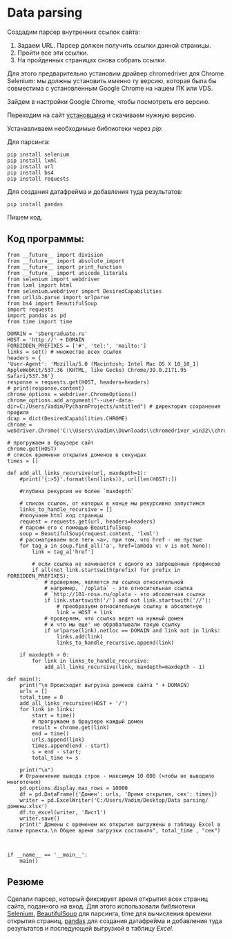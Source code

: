 # Data parsing

Создадим парсер внутренних ссылок сайта:
1.	Задаем URL. Парсер должен получить ссылки данной страницы.
2.	Пройти все эти ссылки.
3.	На пройденных страницах снова собрать ссылки.

Для этого предварительно установим драйвер chromedriver для Chrome Selenium: мы должны установить именно ту версию, которая была бы совместима с установленным Google Chrome на нашем ПК или VDS.

Зайдем в настройки Google Chrome, чтобы посмотреть его версию.

Переходим на сайт [установщика](https://sites.google.com/a/chromium.org/chromedriver/downloads) и скачиваем нужную версию.

Устанавливаем необходимые библиотеки через <i>pip</i>:

Для парсинга:

    pip install selenium
    pip install lxml
    pip install url
    pip install bs4
    pip install requests


Для создания датафрейма и добавления туда результатов:

    pip install pandas

Пишем код.

## Код программы:

    from __future__ import division
    from __future__ import absolute_import
    from __future__ import print_function
    from __future__ import unicode_literals
    from selenium import webdriver
    from lxml import html
    from selenium.webdriver import DesiredCapabilities
    from urllib.parse import urlparse
    from bs4 import BeautifulSoup
    import requests
    import pandas as pd
    from time import time

    DOMAIN = 'sbergraduate.ru'
    HOST = 'http://' + DOMAIN
    FORBIDDEN_PREFIXES = ['#', 'tel:', 'mailto:']
    links = set() # множество всех ссылок
    headers = {
    'User-Agent': 'Mozilla/5.0 (Macintosh; Intel Mac OS X 10_10_1) AppleWebKit/537.36 (KHTML, like Gecko) Chrome/39.0.2171.95 Safari/537.36'}
    response = requests.get(HOST, headers=headers)
    # print(response.content)
    chrome_options = webdriver.ChromeOptions()
    chrome_options.add_argument("--user-data-dir=C:/Users/Vadim/PycharmProjects/untitled") # директория сохранения профиля
    dcap = dict(DesiredCapabilities.CHROME)
    chrome = webdriver.Chrome('C:\\Users\\Vadim\\Downloads\\chromedriver_win32\\chromedriver.exe')

    # прогружаем в браузере сайт
    chrome.get(HOST)
    # список времнени открытия доменов в секундах
    times = []

    def add_all_links_recursive(url, maxdepth=1):
        #print('{:>5}'.format(len(links)), url[len(HOST):])

        #глубина рекурсии не более `maxdepth`

        # список ссылок, от которых в конце мы рекурсивно запустимся
        links_to_handle_recursive = []
        #получаем html код страницы
        request = requests.get(url, headers=headers)
        # парсим его с помощью BeautifulSoup
        soup = BeautifulSoup(request.content, 'lxml')
        # рассматриваем все теги <a>, при том, что href - не пустые
        for tag_a in soup.find_all('a', href=lambda v: v is not None):
            link = tag_a['href']

            # если ссылка не начинается с одного из запрещенных префиксов
            if all(not link.startswith(prefix) for prefix in FORBIDDEN_PREFIXES):
                # проверяем, является ли ссылка относительной
                # например, `/oplata` - это относительная ссылка
                # `http://101-rosa.ru/oplata - это абсолютная ссылка
                if link.startswith('/') and not link.startswith('//'):
                    # преобразуем относительную ссылку в абсолютную
                    link = HOST + link
                # проверяем, что ссылка ведет на нужный домен
                # и что мы еще' не обрабатывали такую ссылку
                if urlparse(link).netloc == DOMAIN and link not in links:
                    links.add(link)
                    links_to_handle_recursive.append(link)

        if maxdepth > 0:
            for link in links_to_handle_recursive:
                add_all_links_recursive(link, maxdepth=maxdepth - 1)

    def main():
        print("\n Происходит выгрузка доменов сайта " + DOMAIN)
        urls = []
        total_time = 0
        add_all_links_recursive(HOST + '/')
        for link in links:
            start = time()
            # прогружаем в браузере каждый домен
            result = chrome.get(link)
            end = time()
            urls.append(link)
            times.append(end - start)
            s = end - start;
            total_time += s

        print("\n")
        # Ограничение вывода строк - максимум 10 000 (чтобы не выводило многоточия)
        pd.options.display.max_rows = 10000
        df = pd.DataFrame({'Домен': urls, 'Время открытия, сек': times})
        writer = pd.ExcelWriter('C:/Users/Vadim/Desktop/Data parsing/домены.xlsx')
        df.to_excel(writer, 'Лист1')
        writer.save()
        print(" Домены с временем их открытия выгружены в таблицу Excel в папке проекта.\n Общее время загрузки составило", total_time , "сек")



    if __name__ == '__main__':
        main()


 ## Резюме
Сделали парсер, который фиксирует время открытия всех страниц сайта, поданного на вход. Для этого использовали библиотеки [Selenium](https://pypi.org/project/selenium/), [BeautifulSoup](https://pypi.org/project/bs4/) для парсинга, time для вычисления времени открытия страниц, [pandas](https://pandas.pydata.org/docs/) для создания датафрейма и добавления туда результатов и последующей выгрузкой в таблицу <i>Excel</i>.
